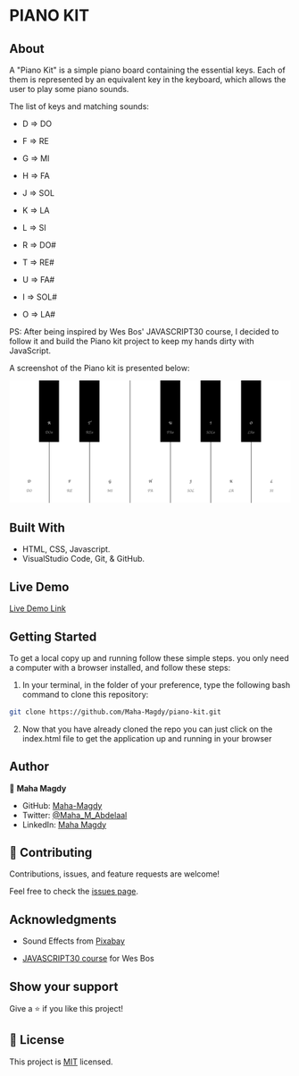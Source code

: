 # PIANO KIT

## About

A "Piano Kit" is a simple piano board containing the essential keys. Each of them is represented by an equivalent key in the keyboard, which allows the user to play some piano sounds.

The list of keys and matching sounds:
- D => DO

- F => RE

- G => MI

- H => FA

- J => SOL

- K => LA

- L => SI

- R => DO#

- T => RE#

- U => FA#

- I  => SOL#

- O => LA#

PS: After being inspired by Wes Bos' JAVASCRIPT30 course, I decided to follow it and build the Piano kit project to keep my hands dirty with JavaScript.

A screenshot of the Piano kit is presented below:

![screenshot](./app_screenshot_1.png)

## Built With

- HTML, CSS, Javascript.
- VisualStudio Code, Git, & GitHub.

## Live Demo

[Live Demo Link](https://maha-magdy.github.io/piano-kit/)

## Getting Started

To get a local copy up and running follow these simple steps. you only need a computer with a browser installed, and follow these steps:


1. In your terminal, in the folder of your preference, type the following bash command to clone this repository:

```sh
git clone https://github.com/Maha-Magdy/piano-kit.git
```

2. Now that you have already cloned the repo you can just click on the index.html file to get the application up and running in your browser

## Author

👤 **Maha Magdy**

- GitHub: [Maha-Magdy](https://github.com/Maha-Magdy)
- Twitter: [@Maha_M_Abdelaal](https://twitter.com/Maha_M_Abdelaal)
- LinkedIn: [Maha Magdy](https://www.linkedin.com/in/maha-magdy-abdelaal/)

## 🤝 Contributing

Contributions, issues, and feature requests are welcome!

Feel free to check the [issues page](https://github.com/Maha-Magdy/piano-kit/issues).

## Acknowledgments

- Sound Effects from <a href="https://pixabay.com/?utm_source=link-attribution&amp;utm_medium=referral&amp;utm_campaign=music&amp;utm_content=101774">Pixabay</a>

- <a href="https://javascript30.com/">JAVASCRIPT30 course</a> for Wes Bos


## Show your support

Give a ⭐️ if you like this project!


## 📝 License

This project is [MIT](./LICENSE) licensed.
